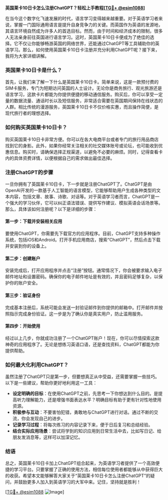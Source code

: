 **英国莱卡10日卡怎么注册ChatGPT？轻松上手教程[[TG💪+ @esim1088](https://t.me/s/esim1088)]**

在当今这个数字化飞速发展的时代，语言学习变得越来越重要。对于英语学习者来说，掌握一门国际通用语言是提升自身竞争力的关键。而英国作为英语的发源地，其语言环境自然成为许多人的首选目标。然而，由于时间和经济成本的限制，很多人无法亲身前往英国进行语言学习。这时，英国莱卡10日卡便成为了绝佳的选择。它不仅让你能够畅游英国的网络世界，还能通过ChatGPT等工具辅助你的英语学习。那么，如何使用英国莱卡10日卡注册并充分利用ChatGPT呢？接下来，我将为大家详细讲解。

### 英国莱卡10日卡是什么？

首先，让我们来了解一下什么是英国莱卡10日卡。简单来说，这是一款预付费的SIM卡服务，专门为短期访问英国的人士设计。无论你是商务旅行、观光旅游还是语言学习，这款卡片都能为你提供便捷的移动通信服务。购买后，你可以享受一定量的数据流量、通话时长以及短信服务，非常适合需要在英国期间保持在线状态的人群。相比传统的漫游服务，英国莱卡10日卡不仅价格实惠，而且操作简便，是现代旅行者的理想选择。

### 如何购买英国莱卡10日卡？

购买英国莱卡10日卡非常方便。你可以在各大电商平台或者专门的旅行用品商店找到它的身影。此外，如果你经常关注相关的社交媒体账号或论坛，也可能收到优惠信息。购买时，请确保选择正规渠道，以避免不必要的麻烦。同时，记得查看卡内的具体资费详情，以便根据自己的需求做出最佳选择。

### 注册ChatGPT的步骤

一旦你拥有了英国莱卡10日卡，下一步就是注册ChatGPT了。ChatGPT是由OpenAI开发的一款基于人工智能的语言模型，它能够帮助用户生成各种类型的文本内容，包括文章、故事、诗歌、对话等。对于英语学习者而言，ChatGPT是一个强大的学习伙伴，它可以纠正语法错误、提供写作建议、模拟英语会话场景等。那么，具体该如何注册呢？以下是详细的步骤：

#### 第一步：下载并安装相关应用

要使用ChatGPT，你需要先下载官方的应用程序。目前，ChatGPT支持多种操作系统，包括iOS和Android。打开手机应用商店，搜索“ChatGPT”，然后点击下载并安装到你的设备上。

#### 第二步：创建账户

安装完成后，打开应用程序并点击“注册”按钮。通常情况下，你会被要求输入电子邮件地址和设置密码。确保你的电子邮件地址是有效的，并且密码足够复杂，以保护你的账户安全。

#### 第三步：验证身份

完成基本注册后，系统可能会发送一封验证邮件到你提供的邮箱中。打开邮件并按照指示完成身份验证。这一步是为了确认你是真实用户，防止滥用服务。

#### 第四步：开始使用

经过以上几步，你就成功注册了一个ChatGPT账户！现在，你可以尽情探索这款神奇的应用程序了。无论是想练习英语口语，还是查找资料，ChatGPT都能为你提供帮助。

### 如何最大化利用ChatGPT？

虽然注册了ChatGPT只是第一步，但要想真正从中受益，还需要掌握一些技巧。以下是一些建议，帮助你更好地利用这一工具：

- **设定明确的目标**：在使用ChatGPT之前，先思考一下你想达到什么目的。是提高听力理解能力，还是增强书面表达水平？明确目标有助于更有针对性地使用资源。
- **积极参与互动**：不要害怕犯错，勇敢地与ChatGPT进行对话。通过不断的交流，你会发现自己的进步。
- **记录学习过程**：将每次练习的内容记录下来，便于日后复习和总结经验。
- **结合实际应用场景**：尝试将学到的知识应用到日常生活中去，比如写日记、给朋友发消息等，这样可以加深记忆。

### 结语

总之，英国莱卡10日卡加上ChatGPT组合起来，为英语学习者提供了一个高效便捷的学习平台。只要掌握了正确的使用方法，相信每位使用者都能够从中获得巨大的收获。希望本文能够解答大家关于“英国莱卡10日卡怎么注册ChatGPT”的疑问，并鼓励更多人加入到英语学习的大军中来。记住，坚持就是胜利！

[[TG💪+ @esim1088](https://t.me/s/esim1088) ![Image](https://i.postimg.cc/4NQfJmqS/Snipaste-2025-05-13-00-14-12.png)]